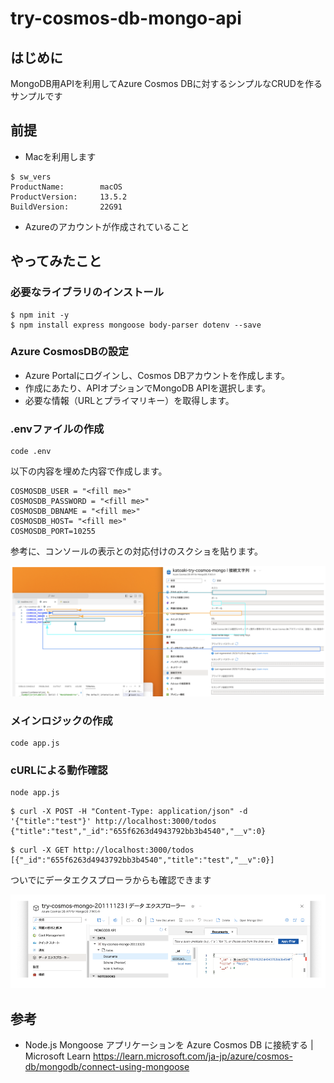 # try-cosmos-db-mongo-api

## はじめに
MongoDB用APIを利用してAzure Cosmos DBに対するシンプルなCRUDを作るサンプルです

## 前提

* Macを利用します

```
$ sw_vers
ProductName:		macOS
ProductVersion:		13.5.2
BuildVersion:		22G91
```

* Azureのアカウントが作成されていること

## やってみたこと

### 必要なライブラリのインストール

```shell
$ npm init -y
$ npm install express mongoose body-parser dotenv --save
```

### Azure CosmosDBの設定

- Azure Portalにログインし、Cosmos DBアカウントを作成します。
- 作成にあたり、APIオプションでMongoDB APIを選択します。
- 必要な情報（URLとプライマリキー）を取得します。

### .envファイルの作成

```
code .env
```

以下の内容を埋めた内容で作成します。

```.env
COSMOSDB_USER = "<fill me>"
COSMOSDB_PASSWORD = "<fill me>"
COSMOSDB_DBNAME = "<fill me>"
COSMOSDB_HOST= "<fill me>"
COSMOSDB_PORT=10255
```

参考に、コンソールの表示との対応付けのスクショを貼ります。

![mapping-item-and-console](image-1.png)

### メインロジックの作成

```
code app.js
```

### cURLによる動作確認

```
node app.js
```
```
$ curl -X POST -H "Content-Type: application/json" -d '{"title":"test"}' http://localhost:3000/todos
{"title":"test","_id":"655f6263d4943792bb3b4540","__v":0}
```
```
$ curl -X GET http://localhost:3000/todos
[{"_id":"655f6263d4943792bb3b4540","title":"test","__v":0}]
```

ついでにデータエクスプローラからも確認できます

![Alt text](image.png)

## 参考

* Node.js Mongoose アプリケーションを Azure Cosmos DB に接続する | Microsoft Learn https://learn.microsoft.com/ja-jp/azure/cosmos-db/mongodb/connect-using-mongoose